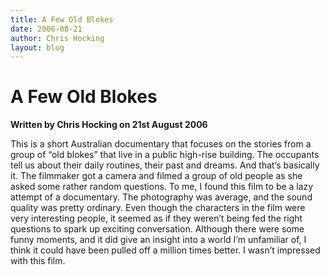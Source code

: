 ```yaml
---
title: A Few Old Blokes
date: 2006-08-21
author: Chris Hocking
layout: blog
---
```

# A Few Old Blokes

**Written by Chris Hocking on 21st August 2006**

This is a short Australian documentary that focuses on the stories from a group of “old blokes” that live in a public high-rise building. The occupants tell us about their daily routines, their past and dreams. And that’s basically it. The filmmaker got a camera and filmed a group of old people as she asked some rather random questions. To me, I found this film to be a lazy attempt of a documentary. The photography was average, and the sound quality was pretty ordinary. Even though the characters in the film were very interesting people, it seemed as if they weren’t being fed the right questions to spark up exciting conversation. Although there were some funny moments, and it did give an insight into a world I’m unfamiliar of, I think it could have been pulled off a million times better. I wasn’t impressed with this film.